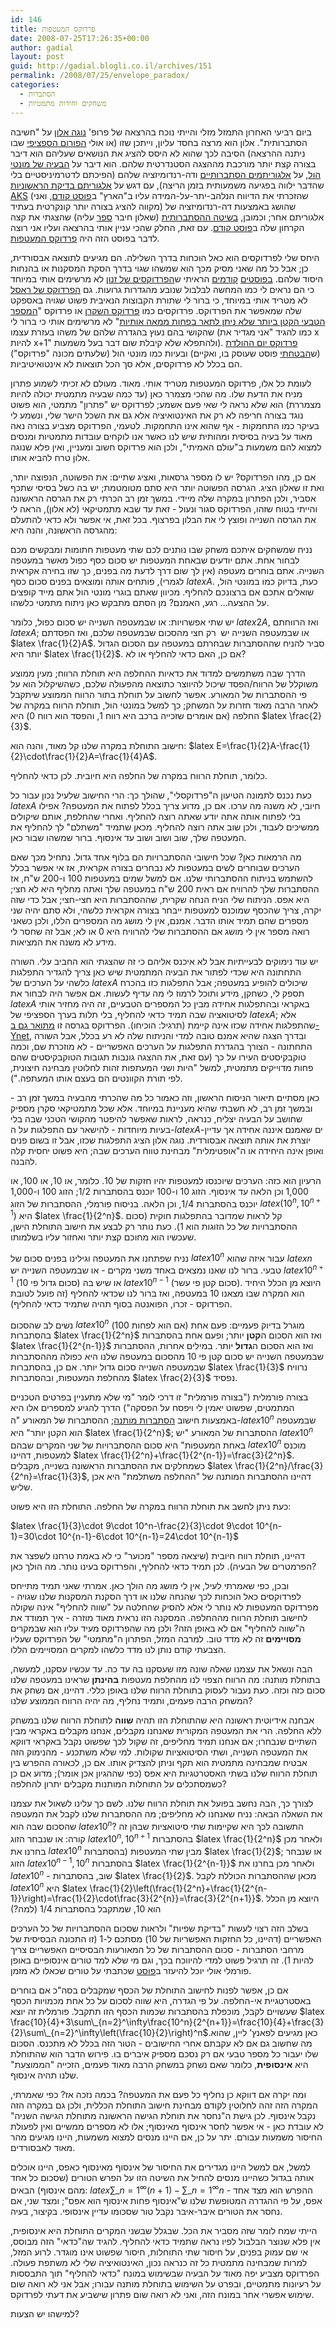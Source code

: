 ```yaml
---
id: 146
title: פרדוקס המעטפות
date: 2008-07-25T17:26:35+00:00
author: gadial
layout: post
guid: http://gadial.blogli.co.il/archives/151
permalink: /2008/07/25/envelope_paradox/
categories:
  - הסתברות
  - משחקים וחידות מתמטיות
---
```

ביום רביעי האחרון התמזל מזלי והייתי נוכח בהרצאה של פרופ' [נוגה אלון](http://he.wikipedia.org/wiki/%D7%A0%D7%95%D7%92%D7%94_%D7%90%D7%9C%D7%95%D7%9F) על "חשיבה הסתברותית". אלון הוא מרצה בחסד עליון, וייתכן שזו (או אולי [הפורום הספציפי](http://www.math.technion.ac.il/Site/events/special-lectures/Mathclub/) שבו ניתנה ההרצאה) הסיבה לכך שהוא לא היסס להציג את הנושאים שעליהם הוא דיבר בצורה קצת יותר מורכבת מההצגה הסטנדרטית שלהם. הוא דיבר על [הבעיה של מונטי הול](http://www.gadial.net/?p=111), על [אלגוריתמים הסתברותיים](http://he.wikipedia.org/wiki/%D7%90%D7%9C%D7%92%D7%95%D7%A8%D7%99%D7%AA%D7%9D_%D7%90%D7%A7%D7%A8%D7%90%D7%99) ודה-רנדומיזציה שלהם (הפיכתם לדטרמיניסטיים בלי שהדבר ילווה בפגיעה משמעותית בזמן הריצה), עם דגש על [אלגוריתם בדיקת הראשוניות AKS](http://en.wikipedia.org/wiki/AKS_primality_test) (שהזכרתי את הדיווח הנלהב-יתר-על-המידה עליו ב"הארץ" ב[פוסט קודם](http://www.gadial.net/?p=144), ואני מקווה להציג בצורה יותר קונקרטית בעתיד) שהושג באמצעות דה-רנדומיזציה של אלגוריתם אחר; וכמובן, [בשיטה ההסתברותית](http://en.wikipedia.org/wiki/Probabilistic_method) (שאלון חיבר [ספר](http://www.amazon.com/Probabilistic-Wiley-Interscience-Discrete-Mathematics-Optimization/dp/0471370460) עליה) שהצגתי את קצה הקרחון שלה ב[פוסט קודם](http://www.gadial.net/?p=36). עם זאת, החלק שהכי עניין אותי בהרצאה ועליו אני רוצה לדבר בפוסט הזה היה [פרדוקס המעטפות](http://en.wikipedia.org/wiki/Two_envelopes_problem).

היחס שלי לפרדוקסים הוא כאל הוכחות בדרך השלילה. הם מגיעים לתוצאה אבסורדית, כן; אבל כל מה שאני מסיק מכך הוא שמשהו שגוי בדרך הסקת המסקנות או בהנחות היסוד שלהם. [בפוסטים](http://www.gadial.net/?p=141) [קודמים](http://www.gadial.net/?p=142) הראיתי ש[הפרדוקסים של זנון](http://he.wikipedia.org/wiki/%D7%94%D7%A4%D7%A8%D7%93%D7%95%D7%A7%D7%A1%D7%99%D7%9D_%D7%A9%D7%9C_%D7%96%D7%A0%D7%95%D7%9F) לא מרשימים אותי במיוחד כי הם נראים לי כמו המחשה לבלבול שנובע מהגדרות גרועות. גם [הפרדוקס של ראסל](http://nimrodavissar.com/blogica/archives/125) לא מטריד אותי במיוחד, כי ברור לי שתורת הקבוצות הנאיבית פשוט שגויה באספקט שלה שמאפשר את הפרדוקס. פרדוקסים כמו [פרדוקס השקרן](http://he.wikipedia.org/wiki/%D7%A4%D7%A8%D7%93%D7%95%D7%A7%D7%A1_%D7%94%D7%A9%D7%A7%D7%A8%D7%9F) או פרדוקס "[המספר הטבעי הקטן ביותר שלא ניתן לתאר בפחות ממאה אותיות](http://he.wikipedia.org/wiki/%D7%94%D7%A4%D7%A8%D7%93%D7%95%D7%A7%D7%A1_%D7%A9%D7%9C_%D7%91%D7%A8%D7%99)" לא מרשימים אותי כי ברור לי שהקושי בהם נעוץ בהגדרה שלהם של משהו בעזרת עצמו (כמו להגיד "אני מגדיר את x להיות x+1" ולהתפלא שלא קיבלת שום דבר בעל משמעות). [פרדוקס יום ההולדת](http://he.wikipedia.org/wiki/%D7%A4%D7%A8%D7%93%D7%95%D7%A7%D7%A1_%D7%99%D7%95%D7%9D_%D7%94%D7%94%D7%95%D7%9C%D7%93%D7%AA) (ש[הבטחתי](http://www.gadial.net/?p=137) פוסט שעוסק בו, ואקיים) ובעיות כמו מונטי הול (שלעתים מכונה "פרדוקס") הם בכלל לא פרדוקסים, אלא סך הכל תוצאות לא אינטואיטיביות.

לעומת כל אלו, פרדוקס המעטפות מטריד אותי. מאוד. מעולם לא זכיתי לשמוע פתרון מניח את הדעת שלו. מה שהכי מצמרר כאן (עד כמה שבעיה מתמטית יכולה להיות מצמררת) הוא שלא נראה לי שאי פעם אשמע; לפרדוקס יש "פתרון" מתמטי, הוא פשוט נוגד בצורה חריפה לא רק את האינטואיציה אלא גם את השכל הישר שלי, ונשמע לי בעיקר כמו התחמקות - אף שהוא אינו התחמקות. לטעמי, הפרדוקס מצביע בצורה נאה מאוד על בעיה בסיסית ומהותית שיש לנו כאשר אנו לוקחים עובדות מתמטיות ומנסים למצוא להם משמעות ב"עולם האמיתי", ולכן הוא פרדוקס חשוב ומעניין, ואין פלא שנוגה אלון טרח להביא אותו.

אם כן, מהו הפרדוקס? יש לו מספר גרסאות, ואציג שתיים: את הפשוטה, הנפוצה יותר, ואת זו שאלון הציג. הגרסה הפשוטה יותר היא סתם מטומטמת; יש בה כשל בסיסי שתכף אסביר, ולכן הפתרון במקרה שלה מיידי. במשך זמן רב הכרתי רק את הגרסה הראשונה והייתי בטוח שזהו, הפרדוקס סגור ונעול - זאת עד שבא מתמטיקאי (לא אלון), הראה לי את הגרסה השנייה ופוצץ לי את הבלון בפרצוף. בכל זאת, אי אפשר ולא כדאי להתעלם מהגרסה הראשונה, והנה היא:

נניח שמשחקים איתכם משחק שבו נותנים לכם שתי מעטפות חתומות ומבקשים מכם לבחור אחת. אתם יודעים שבאחת המעטפות יש סכום כסף כפול מאשר במעטפה השנייה. אתם בוחרים מעטפה (אין לך שום דרך לדעת מה בפנים, כך שזו בחירה אקראית לגמרי), פותחים אותה ומוצאים בפנים סכום כסף $latex A$. כעת, בדיוק כמו במונטי הול, שואלים אתכם אם ברצונכם להחליף. מכיוון שאתם בוגרי מונטי הול אתם מייד קופצים על ההצעה&#8230; רגע, האמנם? מן הסתם מתבקש כאן ניתוח מתמטי כלשהו.

יש שתי אפשרויות: או שבמעטפה השנייה יש סכום כפול, כלומר $latex 2A$, ואז הרווחתם $latex A$; או שבמעטפה השנייה יש  רק חצי מהסכום שבמעטפה שלכם, ואז הפסדתם $latex \frac{1}{2}A$. סביר להניח שההסתברות שבחרתם במעטפה עם הסכום הגדול יותר היא $latex \frac{1}{2}$. אם כן, האם כדאי להחליף או לא?

הדרך שבה משתמשים למדוד את כדאיות ההחלפה היא תוחלת הרווח; מעין ממוצע משוקלל של הרווח/הפסד שיכול להיווצר כתוצאה מהפעולה שלכם, כשהשיקלול הוא על פי ההסתברות של המאורע. אפשר לחשוב על תוחלת בתור הרווח הממוצע שיתקבל לאחר הרבה מאוד חזרות על המשחק; כך למשל במונטי הול, תוחלת הרווח במקרה של החלפה (אם אומרים שזכייה ברכב היא רווח 1, והפסד הוא רווח 0) היא $latex \frac{2}{3}$.

חישוב התוחלת במקרה שלנו קל מאוד, והנה הוא: $latex E=\frac{1}{2}A-\frac{1}{2}\cdot\frac{1}{2}A=\frac{1}{4}A$.

כלומר, תוחלת הרווח במקרה של החלפה היא חיובית. לכן כדאי להחליף.

כעת נכנס לתמונה הטיעון ה"פרדוקסלי", שהולך כך: הרי החישוב שלעיל נכון עבור כל $latex A$ חיובי, לא משנה מה ערכו. אם כן, מדוע צריך בכלל לפתוח את המעטפה? אפילו בלי לפתוח אותה אתה יודע שאתה רוצה להחליף. ואחרי שהחלפת, אותם שיקולים ממשיכים לעבוד, ולכן שוב אתה רוצה להחליף. מכאן שתמיד "משתלם" לך להחליף את המעטפה שלך, שוב ושוב ושוב עד אינסוף. ברור שמשהו שבור כאן.

מה הרמאות כאן? שכל חישובי ההסתברויות הם בלוף אחד גדול. נתחיל מכך שאם הערכים שבוחרים לשים במעטפות לא נבחרים בצורה אקראית, אז אי אפשר בכלל להשתמש בניתוח ההסתברותי שלנו. אם למשל שמים במעטפות 100 ו-200 ש"ח, אז ההסתברות שלך להרוויח אם ראית 200 ש"ח במעטפה שלך ואתה מחליף היא לא חצי; היא אפס. הניתוח שלי הניח הנחה שקרית, שההסתברות היא חצי-חצי; אבל כדי שזה יקרה, צריך שהכסף שמוכנס למעטפות ייבחר בצורה אקראית כלשהי, ולא סתם יהיה שני מספרים שהם תמיד אותו הדבר. אמנם, אין לי מושג מה המספרים הללו, ולכן כשאני רואה מספר אין לי מושג אם ההסתברות שלי להרוויח היא 0 או לא; אבל זה שחסר לי מידע לא משנה את המציאות.

יש עוד נימוקים לבעייתיות אבל לא איכנס אליהם כי זה שהצגתי הוא החביב עלי. השורה התחתונה היא שכדי לפתור את הבעיה המתמטית שיש כאן צריך להגדיר התפלגות כלשהי על הערכים של $latex A$ שיכולים להופיע במעטפה; אבל התפלגות כזו בהכרח תספק לי, כשחקן, מידע ותוכל לרמוז לי מה עדיף לעשות. אם אפשר היה לבחור את $latex A$ באקראי ובהתפלגות אחידה מבין כל המספרים הטבעיים, זה היה מחזיר אותי לסיטואציה שבה תמיד כדאי להחליף, בלי תלות בערך הספציפי של $latex A$; אלא שהתפלגות אחידה שכזו אינה קיימת (תרגיל: הוכיחו). הפרדוקס בגרסה זו [מתואר גם ב-Ynet](http://www.ynet.co.il/articles/0,7340,L-3460198,00.html), ובדרך הצגה שהיא אמנם טובה למדי והניתוח שלה לא רע בכלל, אבל השורה התחתונה - הצורך בהגדרת התפלגות על הערכים האפשריים - לא מוזכרת שם, וכמה טוקבקיסטים העירו על כך (עם זאת, את ההצגה גונבות תגובות הטוקבקיסטים שהם פחות מדוייקים מתמטית, למשל "<span><span>היות ושני המעתפות זהות לחלוטין מבחינה חיצונית, לפי תורת הקוונטים הם בעצם אותו המעתפה.").</span></span>

כאן מסתיים תיאור הניסוח הראשון, וזה כאמור כל מה שהכרתי מהבעיה במשך זמן רב - ובמשך זמן רב, לא חשבתי שהיא מעניינת במיוחד. אלא שכל מתמטיקאי סקרן מספיק שחושב על הבעיה יצליח, כנראה, לראות שאפשר להיפטר מהקושי הטכני שבה בלי בעיות מיוחדות - להישאר עם התפלגות על ה-$latex A$-ים שאמנם איננה אחידה אך עדיין יוצרת את אותה תוצאה אבסורדית. נוגה אלון הציג התפלגות שכזו, אבל זו בשום פנים ואופן אינה היחידה או ה"אופטימלית" מבחינת טווח הערכים שבה; היא פשוט יחסית קלה להבנה.

הרעיון הוא כזה: הערכים שיוכנסו למעטפות יהיו חזקות של 10. כלומר, או 10, או 100, או 1,000 וכן הלאה עד אינסוף. הזוג 10 ו-100 יוכנס בהסתברות 1/2; הזוג 100 ו-1,000 יוכנס בהסתברות 1/4, וכן הלאה. בניסוח פורמלי, ההסתברות של הזוג $latex (10^n,10^{n+1})$ היא $latex \frac{1}{2^n}$. קל לראות שמדובר בהתפלגות חוקית (סכום ההסתברויות של כל הזוגות הוא 1). כעת נותר רק לבצע את חישוב התוחלת הישן, שעכשיו הוא מחוכם קצת יותר ואחזור עליו בשלמותו.

נניח שפתחנו את המעטפה וגילינו בפנים סכום של $latex 10^n$ עבור איזה שהוא $latex n$ טבעי. ברור לנו שאנו נמצאים באחד משני מקרים - או שבמעטפה השנייה יש $latex 10^{n+1}$ (סכום גדול פי 10) או שיש בה $latex 10^{n-1}$ (סכום קטן פי עשר). היוצא מן הכלל היחיד הוא המקרה שבו מצאנו 10 במעטפה, ואז ברור לנו שכדאי להחליף (זה פועל לטובת הפרדוקס - זכרו, הפואנטה בסוף תהיה שתמיד כדאי להחליף).

נשים לב שהסכום $latex 10^n$ (אם הוא לפחות 100) מוגרל בדיוק פעמיים: פעם אחת בהסתברות $latex \frac{1}{2^n}$ ואז הוא הסכום ה**קטן** יותר; ופעם אחת בהסתברות $latex \frac{1}{2^{n-1}}$ ואז הוא הסכום ה**גדול** יותר. במילים אחרות, ההסתברות שבמעטפה השנייה יש סכום קטן פי 10 מהסכום במעטפה שלנו היא כפולה מההסתברות שבמעטפה השנייה סכום גדול יותר. אם כן, בהסתברות $latex \frac{1}{3}$ נרוויח מהחלפת המעטפות, ובהסתברות $latex \frac{2}{3}$ נפסיד.

בצורה פורמלית ("בצורה פורמלית" זו דרכי לומר "מי שלא מתעניין בפרטים הטכניים המתמטים, שפשוט יאמין לי ויפסח על הפסקה") הדרך להגיע למספרים אלו היא באמצעות חישוב [הסתברות מותנה](http://he.wikibooks.org/wiki/%D7%94%D7%A1%D7%AA%D7%91%D7%A8%D7%95%D7%AA/%D7%94%D7%A1%D7%AA%D7%91%D7%A8%D7%95%D7%AA_%D7%9E%D7%95%D7%AA%D7%A0%D7%94); ההסתברות של המאורע "ה-$latex 10^n$ שבמעטפה הוא הקטן יותר" היא $latex \frac{1}{2^n}$; ההסתברות של המאורע "יש $latex 10^n$ באחת המעטפות" היא סכום ההסתברויות של שני המקרים שבהם $latex 10^n$ מוכנס למעטפות, דהיינו $latex \frac{1}{2^n}+\frac{1}{2^{n-1}}=\frac{3}{2^n}$. כשמחלקים את ההסתברות הראשונה בשנייה, מקבלים $latex \frac{1}{2^n}/\frac{3}{2^n}=\frac{1}{3}$, דהיינו ההסתברות המותנה של "ההחלפה משתלמת" היא אכן שליש.

כעת ניתן לחשב את תוחלת הרווח במקרה של החלפה. התוחלת הזו היא פשוט:

$latex \frac{1}{3}\cdot 9\cdot 10^n-\frac{2}{3}\cdot 9\cdot 10^{n-1}=30\cdot 10^{n-1}-6\cdot 10^{n-1}=24\cdot 10^{n-1}$

דהיינו, תוחלת רווח חיובית (שיצאה מספר "מכוער" כי לא באמת טרחנו לשפצר את הפרמטרים של הבעיה). לכן תמיד כדאי להחליף, והפרדוקס בעינו נותר. מה הולך כאן?

ובכן, כפי שאמרתי לעיל, אין לי מושג מה הולך כאן. אמרתי שאני תמיד מתייחס לפרדוקסים כאל הוכחות לכך שהנחה שלנו או דרך הסקנת המסקנות שלנו שגויה - מפרדוקס המעטפות לא נותר לי אלא להסיק שהחלטה על "שווה להחליף" אינה שקולה לחישוב תוחלת הרווח מההחלפה. המסקנה הזו נראית מאוד מוזרה - איך תמודד את ה"שווה להחליף" אם לא באופן הזה? ולכן מה שהפרדוקס מעיד עליו הוא שבמקרים **מסויימים** זה לא מדד טוב. למרבה המזל, הפתרון ה"מתמטי" של הפרדוקס שעליו הצבעתי קודם נותן לנו מדד כלשהו למקרים המסויימים הללו.

הבה ונשאל את עצמנו שאלה שונה מזו שעסקנו בה עד כה. עד עכשיו עסקנו, למעשה, בתוחלת מותנה: מה הרווח הצפוי לנו מהחלפת מעטפות **בהינתן** שראינו במעטפה שלנו סכום כזה וכזה. כעת נעבור לעסוק בתוחלת הרווח שלנו באופן כללי. דהיינו, אם נשחק את המשחק הרבה פעמים, ותמיד נחליף, מה יהיה הרווח הממוצע שלנו?

אבחנה אידיוטית ראשונה היא שהתוחלת הזו תהיה **שווה** לתוחלת הרווח שלנו במשחק ללא החלפה. הרי את המעטפה המקורית שאנחנו מקבלים, אנחנו מקבלים באקראי מבין השתיים שנבחרו; אם אנחנו תמיד מחליפים, זה שקול לכך שפשוט נקבל באקראי דווקא את המעטפה השנייה, ושתי הסיטואציות שקולות. למי שלא משתכנע - מהנימוק הזה אבטיח שמבחינה מתמטית הוא תקף וניתן להצדיק אותו. אם כן, לכאורה ההפרש בין תוחלת הרווח שלנו בשתי האסטרטגיות היא אפס (כפי שההגיון אכן אומר); מדוע אם כן כשמסתכלים על התוחלות המותנות מקבלים יתרון להחלפה?

לצורך כך, הבה נחשב בפועל את תוחלת הרווח שלנו. לשם כך עלינו לשאול את עצמנו את השאלה הבאה: נניח שאנחנו לא מחליפים; מה ההסתברות שלנו לקבל את המעטפה שהסכום שבה הוא $latex 10^n$? התשובה לכך היא שקיימות שתי סיטואציות שבהן זה קורה: או שנבחר הזוג $latex 10^n, 10^{n+1}$ בהסתברות $latex \frac{1}{2^n}$ ולאחר מכן בחרנו את $latex 10^n$ מבין שתי המעטפות (בהסתברות $latex \frac{1}{2}$; או שנבחר הזוג $latex 10^{n-1},10^n$ בהסתברות $latex \frac{1}{2^{n-1}}$ ולאחר מכן בחרנו את $latex 10^n$ - שוב, בהסתברות $latex \frac{1}{2}$. מכאן שההסתברות הכוללת לקבל $latex 10^n$ היא $latex \frac{1}{2}\left(\frac{1}{2^n}+\frac{1}{2^{n-1}}\right)=\frac{1}{2}\cdot\frac{3}{2^{n}}=\frac{3}{2^{n+1}}$. היוצא מן הכלל הוא 10, שמתקבל בהסתברות 1/4 (למה?)

בשלב הזה רצוי לעשות "בדיקת שפיות" ולראות שסכום ההסתברויות של כל הערכים האפשריים (דהיינו, כל החזקות האפשריות של 10) מסתכם ל-1 (זו התכונה הבסיסית של מרחבי הסתברות - סכום ההסתברות של כל המאורעות הבסיסיים האפשריים צריך להיות 1). זה תרגיל פשוט למדי להיווכח בכך, וגם מי שלא למד טורים אינסופיים באופן פורמלי אולי יוכל להיעזר ב[פוסט](http://www.gadial.net/?p=134) שכתבתי על טורים שכאלו לא מזמן.

אם כן, אפשר לפנות לחישוב התוחלת של הכסף שמקבלים בסה"כ אם בוחרים באסטרטגיית אי-החלפה. על פי הגדרה, היא שווה לסכום על כל אחת מכמויות הכסף שעשויים לקבל, מוכפלת בהסתברות שכמות הכסף הזו תתקבל. פורמלית זה יוצא $latex \frac{10}{4}+3\sum\_{n=2}^\infty\frac{10^n}{2^{n+1}}=\frac{10}{4}+\frac{3}{2}\sum\_{n=2}^\infty\left(\frac{10}{2}\right)^n$.כאן מגיעים לפאנץ' ליין, שהוא מה שחשוב גם אם לא עקבתם אחרי החישובים - הטור הזה בכלל לא מתכנס. הסכום שלו יעבור כל מספר טבעי אם רק נסכם מספיק איברים בו. פירוש הדבר הוא שהתוחלת היא **אינסופית**, כלומר שאם נשחק במשחק הרבה מאוד פעמים, הזכייה "הממוצעת" שלנו תהיה אינסוף.

ומה יקרה אם דווקא כן נחליף כל פעם את המעטפה? בכמה נזכה אז? כפי שאמרתי, המקרה הזה זהה לחלוטין לקודם מבחינת חישוב התוחלת הכללית, ולכן גם במקרה הזה נקבל אינסוף. לכן גישת ה"נחסר את תוחלת הגישה הראשונה מתוחלת הגישה השניה" לא עובדת כאן - אי אפשר לחסר אינסוף מאינסוף; אלו לא מספרים ממשיים ואין לפעולת החיסור משמעות עבורם. יתר על כן, אם היינו מנסים למצוא משמעות, היינו מגיעים מהר מאוד לאבסורדים.

למשל, אם למשל היינו מגדירים את החיסור של אינסוף מאינסוף כאפס, היינו אוכלים אותה בגדול כשהיינו מנסים להחיל את השיטה הזו על הפרש הטורים (שסכום כל אחד מהם אינסוף) הבאים: $latex \sum\_{n=1}^\infty (n+1)-\sum\_{n=1}^\infty n$ - ההפרש הוא מצד אחד אפס, על פי ההגדרה המטופשת שלנו ש"אינסוף פחות אינסוף הוא אפס"; ומצד שני, אם נחסר את הטורים איבר-איבר נקבל טור שסכומו עדיין אינסופי. בקיצור, בעיה.

הייתי שמח לומר שזה מסביר את הכל. שבגלל שבשני המקרים התוחלת היא אינסופית, אין פלא שנוצר הבלבול לפיו נראה שתמיד כדאי להחליף. להגיד שה"כדאי" הזה מבוסס, אי שם עמוק בפנים, על חיסור שתי התוחלות, חיסור שפשוט אינו מוגדר. לרוע המזל, למרות שמבחינה מתמטית כל זה כנראה נכון, האינטואיציה שלי לא משתפת פעולה. הפרדוקס מצביע יפה מאוד על הבעיה שבשימוש במונח "כדאי להחליף" תוך התבססות על רעיונות מתמטיים, ובפרט על השימוש בתוחלת מותנה עבורו; אבל אני לא רואה שום שימוש אפשרי אחר במונח הזה, ואני לא רואה שום פתרון שישביע את דעתי לפרדוקס.

למישהו יש הצעות?